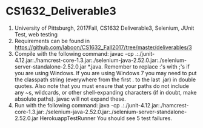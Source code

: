 # CS1632_Deliverable3
1. University of Pittsburgh, 2017Fall, CS1632 Deliverable3, Selenium, JUnit Test, web testing  
2. Requirements can be found in https://github.com/laboon/CS1632_Fall2017/tree/master/deliverables/3
3. Compile with the following command: javac -cp .:./junit-4.12.jar:./hamcrest-core-1.3.jar:./selenium-java-2.52.0.jar:./selenium-server-standalone-2.52.0.jar *.java. Remember to replace :'s with ;'s if you are using Windows. If you are using Windows 7 you may need to put the classpath string (everywhere from the first . to the last .jar) in double quotes. Also note that you must ensure that your paths do not include any ~s, wildcards, or other shell-expanding characters (if in doubt, make absolute paths). javac will not expand these.  
4. Run with the following command: java -cp .:./junit-4.12.jar:./hamcrest-core-1.3.jar:./selenium-java-2.52.0.jar:./selenium-server-standalone-2.52.0.jar HerokuappTestRunner You should see 5 test failures. 
